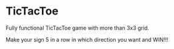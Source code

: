 # TicTacToe

Fully functional TicTacToe game with more than 3x3 grid.

Make your sign 5 in a row in which direction you want and WIN!!!
